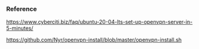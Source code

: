 







### Reference 

https://www.cyberciti.biz/faq/ubuntu-20-04-lts-set-up-openvpn-server-in-5-minutes/

https://github.com/Nyr/openvpn-install/blob/master/openvpn-install.sh